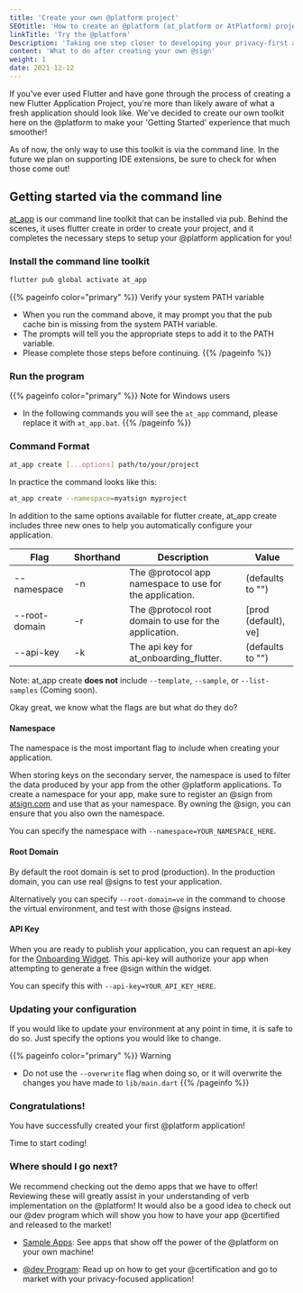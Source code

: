 ```yaml
---
title: 'Create your own @platform project'
SEOtitle: 'How to create an @platform (at_platform or AtPlatform) project'
linkTitle: 'Try the @platform'
Description: 'Taking one step closer to developing your privacy-first app on the @platform'
content: 'What to do after creating your own @sign'
weight: 1
date: 2021-12-12
---
```


If you've ever used Flutter and have gone through the process of creating a new Flutter Application Project, you're more than likely aware of what a fresh application should look like. We've decided to create our own toolkit here on the @platform to make your 'Getting Started' experience that much smoother!

As of now, the only way to use this toolkit is via the command line. In the future we plan on supporting IDE extensions, be sure to check for when those come out!

## Getting started via the command line

[at_app](https://pub.dev/packages/at_app) is our command line toolkit that can be installed via pub. Behind the scenes, it uses flutter create in order to create your project, and it completes the necessary steps to setup your @platform application for you!

### Install the command line toolkit

```sh
flutter pub global activate at_app
```

{{% pageinfo color="primary" %}}
Verify your system PATH variable

- When you run the command above, it may prompt you that the pub cache bin is missing from the system PATH variable.
- The prompts will tell you the appropriate steps to add it to the PATH variable.
- Please complete those steps before continuing.
  {{% /pageinfo %}}

### Run the program

{{% pageinfo color="primary" %}}
Note for Windows users

- In the following commands you will see the `at_app` command, please replace it with `at_app.bat`.
  {{% /pageinfo %}}

### Command Format

```sh
at_app create [...options] path/to/your/project
```

In practice the command looks like this:

```sh
at_app create --namespace=myatsign myproject
```

In addition to the same options available for flutter create, at_app create includes three new ones to help you automatically configure your application.

| Flag           | Shorthand | Description                                             | Value                |
| -------------- | --------- | ------------------------------------------------------- | -------------------- |
| -‎-namespace   | -n        | The @protocol app namespace to use for the application. | (defaults to "‎")    |
| -‎-root-domain | -r        | The @protocol root domain to use for the application.   | [prod (default), ve] |
| -‎-api-key     | -k        | The api key for at_onboarding_flutter.                  | (defaults to "‎")    |

Note: at_app create **does not** include `--template`, `--sample`, or `--list-samples` (Coming soon).

Okay great, we know what the flags are but what do they do?

#### Namespace

The namespace is the most important flag to include when creating your application.

When storing keys on the secondary server, the namespace is used to filter the data produced by your app from the other @platform applications.
To create a namespace for your app, make sure to register an @sign from [atsign.com](https://atsign.com) and use that as your namespace. By owning the @sign, you can ensure that you also own the namespace.

You can specify the namespace with `--namespace=YOUR_NAMESPACE_HERE`.

#### Root Domain

By default the root domain is set to prod (production). In the production domain, you can use real @signs to test your application.

Alternatively you can specify `--root-domain=ve` in the command to choose the virtual environment, and test with those @signs instead.

#### API Key

When you are ready to publish your application, you can request an api-key for the [Onboarding Widget](https://pub.dev/packages/at_onboarding_flutter). This api-key will authorize your app when attempting to generate a free @sign within the widget.

You can specify this with `--api-key=YOUR_API_KEY_HERE`.

### Updating your configuration

If you would like to update your environment at any point in time, it is safe to do so. Just specify the options you would like to change.

{{% pageinfo color="primary" %}}
Warning

- Do not use the `--overwrite` flag when doing so, or it will overwrite the changes you have made to `lib/main.dart`
  {{% /pageinfo %}}

### Congratulations!

You have successfully created your first @platform application!

Time to start coding!

### Where should I go next?

We recommend checking out the demo apps that we have to offer! Reviewing these will greatly assist in your understanding of verb implementation on the @platform! It would also be a good idea to check out our @dev program which will show you how to have your app @certified and released to the market!

- [Sample Apps](/docs/sample-apps/): See apps that show off the power of the @platform on your own machine!

- [@dev Program](/dev_tools/): Read up on how to get your @certification and go to market with your privacy-focused application!
